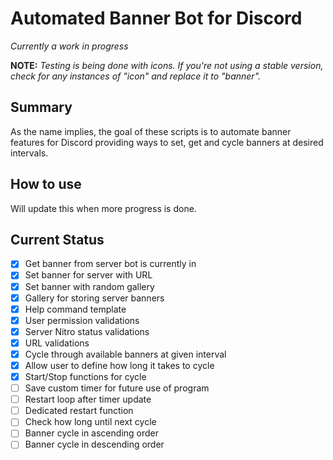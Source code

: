 # Automated Banner Bot for Discord

*Currently a work in progress*

**NOTE:** *Testing is being done with icons. If you're not using a stable version, check for any instances of "icon" and replace it to "banner".*

## Summary
As the name implies, the goal of these scripts is to automate banner features for Discord providing ways to set, get and cycle banners at desired intervals. 

## How to use
Will update this when more progress is done. 

## Current Status

 - [x] Get banner from server bot is currently in
 - [x] Set banner for server with URL
 - [x] Set banner with random gallery
 - [x] Gallery for storing server banners 
 - [x] Help command template
 - [x] User permission validations
 - [x] Server Nitro status validations
 - [x] URL validations
 - [x] Cycle through available banners at given interval
 - [x] Allow user to define how long it takes to cycle
 - [x] Start/Stop functions for cycle
 - [ ] Save custom timer for future use of program
 - [ ] Restart loop after timer update
 - [ ] Dedicated restart function
 - [ ] Check how long until next cycle
 - [ ] Banner cycle in ascending order
 - [ ] Banner cycle in descending order
